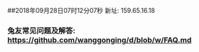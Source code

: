 ##2018年09月28日07时12分07秒 新址: 159.65.16.18
### 兔友常见问题及解答: https://github.com/wanggonging/d/blob/w/FAQ.md
